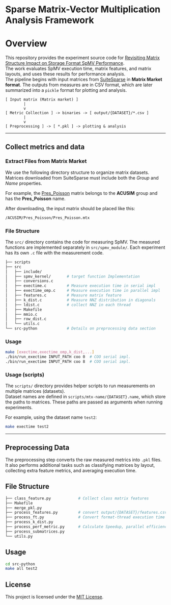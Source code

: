 # Sparse Matrix-Vector Multiplication Analysis Framework


# Overview
This repository provides the experiment source code for [Revisiting Matrix Structure Impact on Storage Format SpMV Performance](#).  
The work evaluates SpMV execution time, matrix features, and matrix layouts, and uses these results for performance analysis.  
The pipeline begins with input matrices from [SuiteSparse](https://sparse.tamu.edu/) in **Matrix Market format**. The outputs from measures are in CSV format, which are later summarized into a `pickle` format for plotting and analysis.


```
[ Input matrix (Matrix market) ]
        |
        v
[ Metric Collection ] -> binaries -> [ output/{DATASET}/*.csv ]
        |
        v
[ Preprocessing ] -> [ *.pkl ] -> plotting & analysis
```
---
## Collect metrics and data
### Extract Files from Matrix Market
We use the following directory structure to organize matrix datasets.  
Matrices downloaded from SuiteSparse must include both the *Group* and *Name* properties.  

For example, the [Pres_Poisson](https://sparse.tamu.edu/ACUSIM/Pres_Poisson) matrix belongs to the **ACUSIM** group and has the **Pres_Poisson** name.  

After downloading, the input matrix should be placed like this:  
```bash
/ACUSIM/Pres_Poisson/Pres_Poisson.mtx
```

### File Structure
The `src/` directory contains the code for measuring SpMV.  The measured functions are implemented separately in `src/spmv_module/`.  Each experiment has its own `.c` file with the measurement code.  
```bash
├── scripts
├── src
│   ├── include/       
│   ├── spmv_kernel/       # target function Implementation 
│   ├── conversions.c
│   ├── exectime.c         # Measure execution time in serial impl
│   ├── exectime_omp.c     # Measure execution time in parallel impl
│   ├── features.c         # Measure matrix feature
│   ├── k_dist.c           # Measure NNZ distribution in diagonals
│   ├── ldist.c            # collect NNZ in each thread
│   ├── Makefile
│   ├── mmio.c
│   ├── row_dist.c
│   └── utils.c
└── src-python             # Details on preprocessing data section
```

### Usage 
```bash
make [exectime,exectime_omp,k_dist,...]
./bin/run_exectime INPUT_PATH coo 0  # COO serial impl.
./bin/run_exectime INPUT_PATH coo 8  # COO serial impl.
```

### Usage (scripts)
The `scripts/` directory provides helper scripts to run measurements on multiple matrices (datasets).  
Dataset names are defined in `scripts/mtx-name/{DATASET}.name`, which store the paths to matrices. These paths are passed as arguments when running experiments.  

For example, using the dataset name `test2`:  
```bash
make exectime test2
```


---
## Preprocessing Data
The preprocessing step converts the raw measured metrics into `.pkl` files.  
It also performs additional tasks such as classifying matrices by layout, collecting extra feature metrics, and averaging execution time.  

## File Structure
```bash
├── class_feature.py            # Collect class matrix features 
├── Makefile
├── merge_pkl.py
├── process_features.py         # convert output/{DATASET}/features.csv
├── process_ft.py               # Convert format-thread execution time
├── process_k_dist.py           
├── process_perf_metric.py      # Calculate Speedup, parallel efficiency, ...
├── process_submatrices.py       
└── utils.py
```

## Usage
```bash
cd src-python
make all test2
```


## License
This project is licensed under the [MIT License](./LICENSE).
